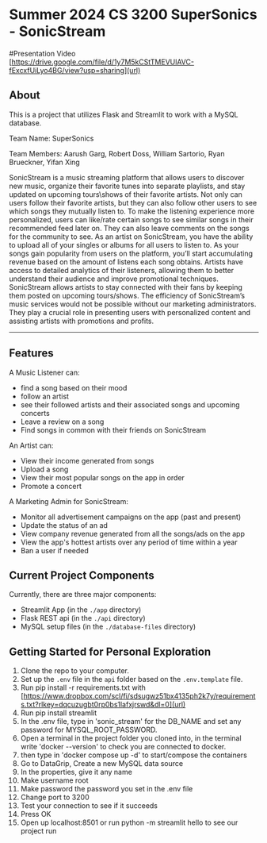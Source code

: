 # Summer 2024 CS 3200 SuperSonics - SonicStream

#Presentation Video
[https://drive.google.com/file/d/1y7M5kCStTMEVUlAVC-fExcxfUiLyo4BG/view?usp=sharing](url)

## About

This is a project that utilizes Flask and Streamlit to work with a MySQL database.

Team Name: SuperSonics

Team Members:
Aarush Garg,
Robert Doss,
William Sartorio,
Ryan Brueckner,
Yifan Xing

SonicStream is a music streaming platform that allows users to discover new music, organize their favorite tunes into separate playlists, and stay updated on upcoming tours\shows of their favorite artists. Not only can users follow their favorite artists, but they can also follow other users to see which songs they mutually listen to. To make the listening experience more personalized, users can like/rate certain songs to see similar songs in their recommended feed later on. They can also leave comments on the songs for the community to see. As an artist on SonicStream, you have the ability to upload all of your singles or albums for all users to listen to. As your songs gain popularity from users on the platform, you’ll start accumulating revenue based on the amount of listens each song obtains. Artists have access to detailed analytics of their listeners, allowing them to better understand their audience and improve promotional techniques. SonicStream allows artists to stay connected with their fans by keeping them posted on upcoming tours/shows. 
The efficiency of SonicStream’s music services would not be possible without our marketing administrators. They play a crucial role in presenting users with personalized content and assisting artists with promotions and profits. 

--------------
Features
--------------
A Music Listener can:
- find a song based on their mood
- follow an artist
- see their followed artists and their associated songs and upcoming concerts
- Leave a review on a song
- Find songs in common with their friends on SonicStream

An Artist can:
- View their income generated from songs
- Upload a song
- View their most popular songs on the app in order
- Promote a concert

A Marketing Admin for SonicStream:
- Monitor all advertisement campaigns on the app (past and present)
- Update the status of an ad
- View company revenue generated from all the songs/ads on the app
- View the app's hottest artists over any period of time within a year
- Ban a user if needed
 

## Current Project Components

Currently, there are three major components:
- Streamlit App (in the `./app` directory)
- Flask REST api (in the `./api` directory)
- MySQL setup files (in the `./database-files` directory)

## Getting Started for Personal Exploration
1. Clone the repo to your computer. 
1. Set up the `.env` file in the `api` folder based on the `.env.template` file.
2. Run pip install -r requirements.txt with [https://www.dropbox.com/scl/fi/sdsugwz51bx4135ph2k7y/requirements.txt?rlkey=dqcuzugbt0rp0bs1lafxjrswd&dl=0](url)
3. Run pip install streamlit
4. In the .env file, type in 'sonic_stream' for the DB_NAME and set any password for MYSQL_ROOT_PASSWORD.
5. Open a terminal in the project folder you cloned into, in the terminal write 'docker --version' to check you are connected to docker.
6. then type in 'docker compose up -d' to start/compose the containers
7. Go to DataGrip, Create a new MySQL data source
8. In the properties, give it any name
9. Make username root
10. Make password the password you set in the .env file
11. Change port to 3200
12. Test your connection to see if it succeeds
13. Press OK
14. Open up localhost:8501 or run python -m streamlit hello to see our project run

 
